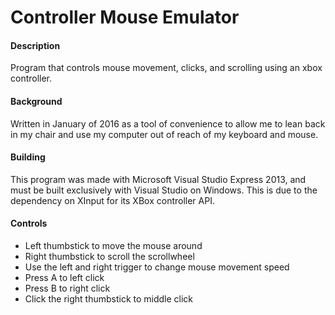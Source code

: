 # Controller Mouse Emulator

#### Description

Program that controls mouse movement, clicks, and scrolling using an xbox controller.

#### Background

Written in January of 2016 as a tool of convenience to allow me to lean back in my chair and use my computer out of reach of my keyboard and mouse.

#### Building

This program was made with Microsoft Visual Studio Express 2013, and must be built exclusively with Visual Studio on Windows. This is due to the dependency on XInput for its XBox controller API.

#### Controls

- Left thumbstick to move the mouse around
- Right thumbstick to scroll the scrollwheel
- Use the left and right trigger to change mouse movement speed
- Press A to left click
- Press B to right click
- Click the right thumbstick to middle click

